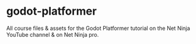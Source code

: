 # godot-platformer
All course files &amp; assets for the Godot Platformer tutorial on the Net Ninja YouTube channel &amp; on Net Ninja pro.
